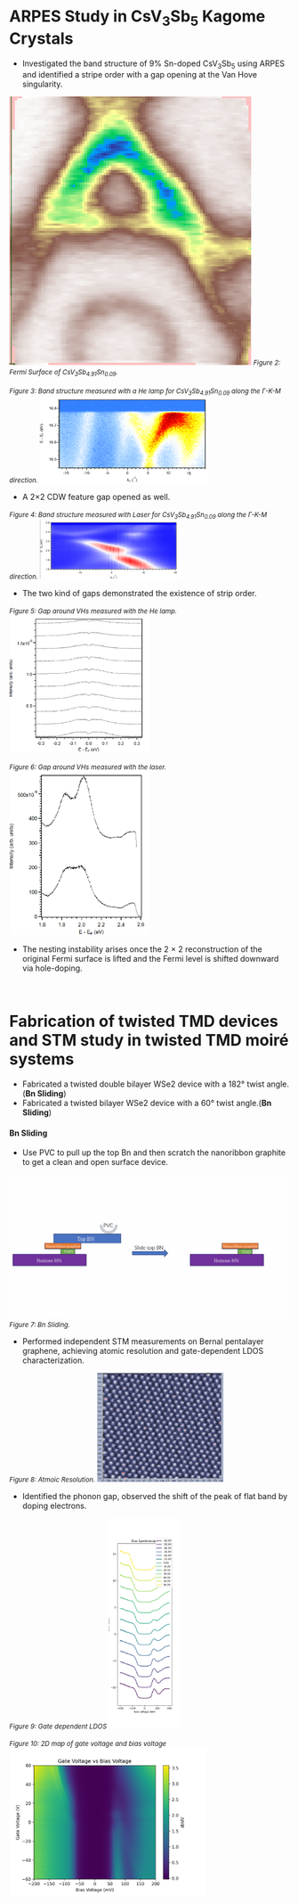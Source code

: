 # ARPES Study in CsV<sub>3</sub>Sb<sub>5</sub> Kagome Crystals
- Investigated the band structure of 9% Sn-doped CsV<sub>3</sub>Sb<sub>5</sub> using ARPES and identified a stripe order with a gap opening at the Van Hove singularity.

![figure 2: Fermi Surface of CsV<sub>3</sub>Sb<sub>4.91</sub>Sn<sub>0.09</sub>](static/assets/img/FermiSurface.png)
<small>*Figure 2: Fermi Surface of CsV<sub>3</sub>Sb<sub>4.91</sub>Sn<sub>0.09</sub>.*</small>

<small>*Figure 3: Band structure measured with a He lamp for CsV<sub>3</sub>Sb<sub>4.91</sub>Sn<sub>0.09</sub> along the Γ-K-M direction.*</small>
<img src="static/assets/img/1.PNG" alt="Figure 3" width="60%" />

- A 2×2 CDW feature gap opened as well.

<small>*Figure 4: Band structure measured with Laser for CsV<sub>3</sub>Sb<sub>4.91</sub>Sn<sub>0.09</sub> along the Γ-K-M direction.*</small>
<img src="static/assets/img/2.PNG" alt="Figure 4" width="50%" />

- The two kind of gaps demonstrated the existence of strip order.

<small>*Figure 5: Gap around VHs measured with the He lamp.*</small>
<img src="static/assets/img/3.PNG" alt="Figure 5" width="50%" />


<small>*Figure 6: Gap around VHs measured with the laser.*</small>
<img src="static/assets/img/4.PNG" alt="Figure 6" width="50%" />

- The nesting instability arises once the 2 × 2 reconstruction of the original Fermi surface is lifted and the Fermi level is shifted downward via hole-doping.<br>

<br>

# Fabrication of twisted TMD devices and STM study in twisted TMD moiré systems
- Fabricated a twisted double bilayer WSe2 device with a 182° twist angle.(<strong>Bn Sliding</strong>)
- Fabricated a twisted bilayer WSe2 device with a 60° twist angle.(<strong>Bn Sliding</strong>)

#### Bn Sliding
- Use PVC to pull up the top Bn and then scratch the nanoribbon graphite to get a clean and open surface device.

![figure 7](static/assets/img/BnSliding.png)
<small>*Figure 7: Bn Sliding.*</small>

- Performed independent STM measurements on Bernal pentalayer graphene, achieving atomic resolution and gate-dependent LDOS characterization.

<small>*Figure 8: Atmoic Resolution.*</small>
<img src="static/assets/img/AR.png" alt="Figure 8" width="45%" />

- Identified the phonon gap, observed the shift of the peak of flat band by doping electrons.

<small>*Figure 9: Gate dependent LDOS*</small>
<img src="static/assets/img/GD.png" alt="Figure 9" width="25%" />

<small>*Figure 10: 2D map of gate voltage and bias voltage*</small>
<img src="static/assets/img/2D.png" alt="Figure 10" width="70%" />
